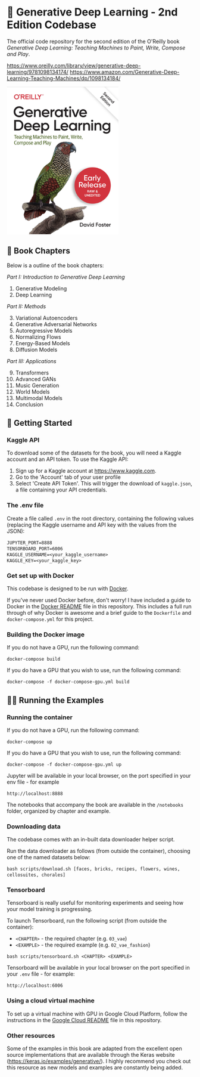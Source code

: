 # 🦜 Generative Deep Learning - 2nd Edition Codebase

The official code repository for the second edition of the O'Reilly book *Generative Deep Learning: Teaching Machines to Paint, Write, Compose and Play*.

https://www.oreilly.com/library/view/generative-deep-learning/9781098134174/
https://www.amazon.com/Generative-Deep-Learning-Teaching-Machines/dp/1098134184/

<img src="img/book_cover.png" width="300px">

## 📖 Book Chapters

Below is a outline of the book chapters:

*Part I: Introduction to Generative Deep Learning*

1. Generative Modeling
2. Deep Learning

*Part II: Methods*

3. Variational Autoencoders
4. Generative Adversarial Networks
5. Autoregressive Models
6. Normalizing Flows
7. Energy-Based Models
8. Diffusion Models

*Part III: Applications*

9. Transformers
10. Advanced GANs
11. Music Generation
12. World Models
13. Multimodal Models
14. Conclusion

## 🚀 Getting Started

### Kaggle API

To download some of the datasets for the book, you will need a Kaggle account and an API token. To use the Kaggle API:

1. Sign up for a Kaggle account at https://www.kaggle.com.
2. Go to the 'Account' tab of your user profile
3. Select 'Create API Token'. This will trigger the download of `kaggle.json`, a file containing your API credentials.

### The .env file

Create a file called `.env` in the root directory, containing the following values (replacing the Kaggle username and API key with the values from the JSON):

```
JUPYTER_PORT=8888
TENSORBOARD_PORT=6006
KAGGLE_USERNAME=<your_kaggle_username>
KAGGLE_KEY=<your_kaggle_key>
```

### Get set up with Docker

This codebase is designed to be run with [Docker](https://docs.docker.com/get-docker/).

If you've never used Docker before, don't worry! I have included a guide to Docker in the [Docker README](./docs/docker.md) file in this repository. This includes a full run through of why Docker is awesome and a brief guide to the `Dockerfile` and `docker-compose.yml` for this project.

### Building the Docker image

If you do not have a GPU, run the following command:

```
docker-compose build
```

If you do have a GPU that you wish to use, run the following command:

```
docker-compose -f docker-compose-gpu.yml build
```

## 🏃‍♀️ Running the Examples

### Running the container

If you do not have a GPU, run the following command:

```
docker-compose up
```

If you do have a GPU that you wish to use, run the following command:

```
docker-compose -f docker-compose-gpu.yml up
```

Jupyter will be available in your local browser, on the port specified in your env file - for example

```
http://localhost:8888
```

The notebooks that accompany the book are available in the `/notebooks` folder, organized by chapter and example.

### Downloading data

The codebase comes with an in-built data downloader helper script.

Run the data downloader as follows (from outside the container), choosing one of the named datasets below:

```
bash scripts/download.sh [faces, bricks, recipes, flowers, wines, cellosuites, chorales]
```

### Tensorboard

Tensorboard is really useful for monitoring experiments and seeing how your model training is progressing.

To launch Tensorboard, run the following script (from outside the container):
* `<CHAPTER>` - the required chapter (e.g. `03_vae`)
* `<EXAMPLE>` - the required example (e.g. `02_vae_fashion`)

```
bash scripts/tensorboard.sh <CHAPTER> <EXAMPLE>
```

Tensorboard will be available in your local browser on the port specified in your `.env` file - for example:
```
http://localhost:6006
```

### Using a cloud virtual machine

To set up a virtual machine with GPU in Google Cloud Platform, follow the instructions in the [Google Cloud README](./docs/googlecloud.md) file in this repository.

### Other resources

Some of the examples in this book are adapted from the excellent open source implementations that are available through the Keras website (https://keras.io/examples/generative/). I highly recommend you check out this resource as new models and examples are constantly being added.


